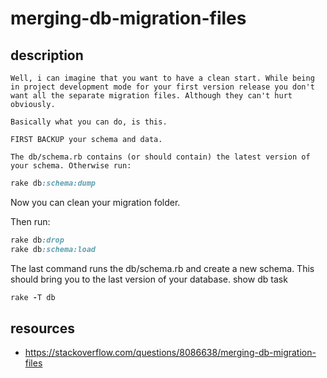 # merging-db-migration-files




## description
~~~
Well, i can imagine that you want to have a clean start. While being in project development mode for your first version release you don't want all the separate migration files. Although they can't hurt obviously.

Basically what you can do, is this.

FIRST BACKUP your schema and data.

The db/schema.rb contains (or should contain) the latest version of your schema. Otherwise run:
~~~

```rb
rake db:schema:dump
```

Now you can clean your migration folder.

Then run:
```rb
rake db:drop
rake db:schema:load
```

The last command runs the db/schema.rb and create a new schema. This should bring you to the last version of your database.
show db task

```rb
rake -T db
```

## resources
- https://stackoverflow.com/questions/8086638/merging-db-migration-files